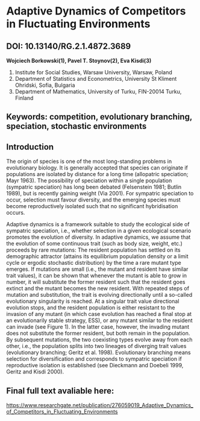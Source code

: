 # Adaptive Dynamics of Competitors in Fluctuating Environments     
## DOI: 10.13140/RG.2.1.4872.3689

**Wojciech Borkowski(1), Pavel T. Stoynov(2), Eva Kisdi(3)**

1. Institute for Social Studies, Warsaw University, Warsaw, Poland
2. Department of Statistics and Econometrics, University St Kliment Ohridski, Sofia, Bulgaria
3. Department of Mathematics, University of Turku, FIN-20014 Turku, Finland


## Keywords: competition, evolutionary branching, speciation, stochastic environments

## Introduction

The origin of species is one of the most long-standing problems in evolutionary biology. It is generally accepted that species can originate if populations are isolated by distance for a long time (allopatric speciation; Mayr 1963). The possibility of speciation within a single population (sympatric speciation) has long been debated (Felsenstein 1981; Butlin 1989), but is recently gaining weight (Via 2001). For sympatric speciation to occur, selection must favour diversity, and the emerging species must become reproductively isolated such that no significant hybridisation occurs.

Adaptive dynamics is a framework suitable to study the ecological side of sympatric speciation, i.e., whether selection in a given ecological scenario promotes the evolution of diversity. In adaptive dynamics, we assume that the evolution of some continuous trait (such as body size, weight, etc.) proceeds by rare mutations: The resident population has settled on its demographic attractor (attains its equilibrium population density or a limit cycle or ergodic stochastic distribution) by the time a rare mutant type emerges. If mutations are small (i.e., the mutant and resident have similar trait values), it can be shown that whenever the mutant is able to grow in number, it will substitute the former resident such that the resident goes extinct and the mutant becomes the new resident. With repeated steps of mutation and substitution, the trait is evolving directionally until a so-called evolutionary singularity is reached. At a singular trait value directional evolution stops, and the resident population is either resistant to the invasion of any mutant (in which case evolution has reached a final stop at an evolutionarily stable strategy, ESS), or any mutant similar to the resident can invade (see Figure 1). In the latter case, however, the invading mutant does not substitute the former resident, but both remain in the population. By subsequent mutations, the two coexisting types evolve away from each other, i.e., the population splits into two lineages of diverging trait values (evolutionary branching; Geritz et al. 1998). Evolutionary branching means selection for diversification and corresponds to sympatric speciation if reproductive isolation is established (see Dieckmann and Doebeli 1999, Geritz and Kisdi 2000).

## Final full text avaliable here: 

https://www.researchgate.net/publication/276059019_Adaptive_Dynamics_of_Competitors_in_Fluctuating_Environments
